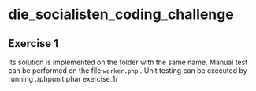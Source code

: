# die_socialisten_coding_challenge

## Exercise 1

Its solution is implemented on the folder with the same name. Manual test can be performed 
on the file `worker.php` . Unit testing can be executed by running ./phpunit.phar exercise_1/

